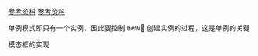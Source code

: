 [参考资料](https://www.cnblogs.com/TomXu/archive/2012/02/20/2352817.html)
[参考资料](https://www.cnblogs.com/ghostwu/p/7460301.html)

单例模式即只有一个实例，因此要控制 new 创建实例的过程，这是单例的关键

模态框的实现
